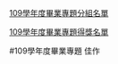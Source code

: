 [109學年度畢業專題分組名單](https://www.csie.ndhu.edu.tw/research-zh_tw/proj-zh_tw/gp109/109%e5%ad%b8%e5%b9%b4%e5%ba%a6%e7%95%a2%e6%a5%ad%e5%b0%88%e9%a1%8c%e5%88%86%e7%b5%84%e5%90%8d%e5%96%ae/)

[109學年度畢業專題得獎名單](https://www.csie.ndhu.edu.tw/newlist-zh_tw/109%E5%AD%B8%E5%B9%B4%E5%BA%A6%E5%A4%A7%E5%AD%B8%E9%83%A8%E7%95%A2%E6%A5%AD%E5%B0%88%E9%A1%8C%E5%B1%95%E5%BE%97%E7%8D%8E%E5%90%8D%E5%96%AE/)

#109學年度畢業專題 佳作
